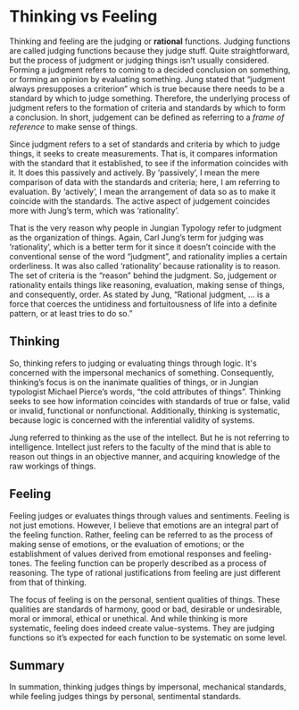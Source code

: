 # Thinking vs Feeling

Thinking and feeling are the judging or **rational** functions. Judging functions are called judging functions because they judge stuff. Quite straightforward, but the process of judgment or judging things isn’t usually considered. Forming a judgment refers to coming to a decided conclusion on something, or forming an opinion by evaluating something. Jung stated that “judgment always presupposes a criterion” which is true because there needs to be a standard by which to judge something. Therefore, the underlying process of judgment refers to the formation of criteria and standards by which to form a conclusion. In short, judgement can be defined as referring to a *frame of reference* to make sense of things.

Since judgment refers to a set of standards and criteria by which to judge things, it seeks to create measurements. That is, it compares information with the standard that it established, to see if the information coincides with it. It does this passively and actively. By ‘passively’, I mean the mere comparison of data with the standards and criteria; here, I am referring to evaluation. By ‘actively’, I mean the arrangement of data so as to make it coincide with the standards. The active aspect of judgement coincides more with Jung’s term, which was ‘rationality’.

That is the very reason why people in Jungian Typology refer to judgment as the organization of things. Again, Carl Jung’s term for judging was ‘rationality’, which is a better term for it since it doesn’t coincide with the conventional sense of the word “judgment”, and rationality implies a certain orderliness. It was also called ‘rationality’ because rationality is to reason. The set of criteria is the “reason” behind the judgment. So, judgement or rationality entails things like reasoning, evaluation, making sense of things, and consequently, order. As stated by Jung, “Rational judgment, ... is a force that coerces the untidiness and fortuitousness of life into a definite pattern, or at least tries to do so.”

## Thinking

So, thinking refers to judging or evaluating things through logic. It's concerned with the impersonal mechanics of something. Consequently, thinking’s focus is on the inanimate qualities of things, or in Jungian typologist Michael Pierce’s words, “the cold attributes of things”. Thinking seeks to see how information coincides with standards of true or false, valid or invalid, functional or nonfunctional. Additionally, thinking is systematic, because logic is concerned with the inferential validity of systems.

Jung referred to thinking as the use of the intellect. But he is not referring to intelligence. Intellect just refers to the faculty of the mind that is able to reason out things in an objective manner, and acquiring knowledge of the raw workings of things.

## Feeling

Feeling judges or evaluates things through values and sentiments. Feeling is not just emotions. However, I believe that emotions are an integral part of the feeling function. Rather, feeling can be referred to as the process of making sense of emotions, or the evaluation of emotions; or the establishment of values derived from emotional responses and feeling-tones. The feeling function can be properly described as a process of reasoning. The type of rational justifications from feeling are just different from that of thinking.

The focus of feeling is on the personal, sentient qualities of things. These qualities are standards of harmony, good or bad, desirable or undesirable, moral or immoral, ethical or unethical. And while thinking is more systematic, feeling does indeed create value-systems. They are judging functions so it’s expected for each function to be systematic on some level.

## Summary

In summation, thinking judges things by impersonal, mechanical standards, while feeling judges things by personal, sentimental standards.